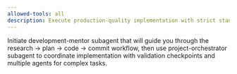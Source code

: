 ```yaml
---
allowed-tools: all
description: Execute production-quality implementation with strict standards
---
```


Initiate development-mentor subagent that will guide you through the research → plan → code → commit workflow, then use project-orchestrator subagent to coordinate implementation with validation checkpoints and multiple agents for complex tasks.